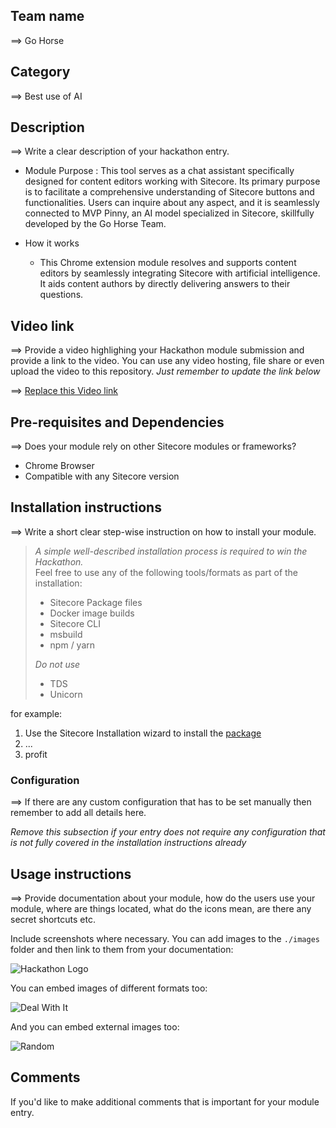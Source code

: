 
## Team name
⟹ Go Horse

## Category
⟹ Best use of AI

## Description
⟹ Write a clear description of your hackathon entry.  

  - Module Purpose : 
  This tool serves as a chat assistant specifically designed for content editors working with Sitecore. Its primary purpose is to facilitate a comprehensive understanding of Sitecore buttons and functionalities. Users can inquire about any aspect, and it is seamlessly connected to MVP Pinny, an AI model specialized in Sitecore, skillfully developed by the Go Horse Team.

  - How it works
    - This Chrome extension module resolves and supports content editors by seamlessly integrating Sitecore with artificial intelligence. It aids content authors by directly delivering answers to their questions.

## Video link
⟹ Provide a video highlighing your Hackathon module submission and provide a link to the video. You can use any video hosting, file share or even upload the video to this repository. _Just remember to update the link below_

⟹ [Replace this Video link](#video-link)


## Pre-requisites and Dependencies

⟹ Does your module rely on other Sitecore modules or frameworks?

- Chrome Browser 
- Compatible with any Sitecore version

## Installation instructions
⟹ Write a short clear step-wise instruction on how to install your module.  

> _A simple well-described installation process is required to win the Hackathon._  
> Feel free to use any of the following tools/formats as part of the installation:
> - Sitecore Package files
> - Docker image builds
> - Sitecore CLI
> - msbuild
> - npm / yarn
> 
> _Do not use_
> - TDS
> - Unicorn
 
for example:

1. Use the Sitecore Installation wizard to install the [package](#link-to-package)
2. ...
3. profit

### Configuration
⟹ If there are any custom configuration that has to be set manually then remember to add all details here.

_Remove this subsection if your entry does not require any configuration that is not fully covered in the installation instructions already_

## Usage instructions
⟹ Provide documentation about your module, how do the users use your module, where are things located, what do the icons mean, are there any secret shortcuts etc.

Include screenshots where necessary. You can add images to the `./images` folder and then link to them from your documentation:

![Hackathon Logo](docs/images/hackathon.png?raw=true "Hackathon Logo")

You can embed images of different formats too:

![Deal With It](docs/images/deal-with-it.gif?raw=true "Deal With It")

And you can embed external images too:

![Random](https://thiscatdoesnotexist.com/)

## Comments
If you'd like to make additional comments that is important for your module entry.
